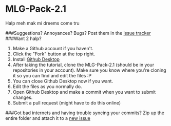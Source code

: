 # MLG-Pack-2.1
Halp meh mak mi dreems come tru

###Suggestions? Annoyances? Bugs?
Post them in the [issue tracker](https://github.com/MLG-Fortress/MLG-Pack-2.1/issues)
###Want 2 halp?

1. Make a Github account if you haven't.
2. Click the "Fork" button at the top right.
2. Install [Github Desktop](http://desktop.github.com/)
3. After taking the tutorial, clone the MLG-Pack-2.1 (should be in your repositories in your account). Make sure you know where you're cloning it so you can find and edit the files :P
4. You can close Github Desktop now if you want.
4. Edit the files as you normally do.
5. Open Github Desktop and make a commit when you want to submit changes.
6. Submit a pull request (might have to do this online)

###Got bad internets and having trouble syncing your commits?
Zip up the entire folder and attach it to a [new issue](https://github.com/MLG-Fortress/MLG-Pack-2.1/issues)
